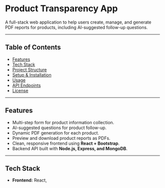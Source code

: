 # Product Transparency App

A full-stack web application to help users create, manage, and generate PDF reports for products, including AI-suggested follow-up questions.

---

## Table of Contents

- [Features](#features)
- [Tech Stack](#tech-stack)
- [Project Structure](#project-structure)
- [Setup & Installation](#setup--installation)
- [Usage](#usage)
- [API Endpoints](#api-endpoints)
- [License](#license)

---

## Features

- Multi-step form for product information collection.
- AI-suggested questions for product follow-up.
- Dynamic PDF generation for each product.
- Preview and download product reports as PDFs.
- Clean, responsive frontend using **React + Bootstrap**.
- Backend API built with **Node.js, Express, and MongoDB**.

---

## Tech Stack

- **Frontend:** React,
